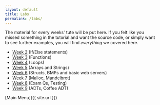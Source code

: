 ```yaml
---
layout: default
title: Labs
permalink: /labs/
---
```

The material for every weeks' tute will be put here. If you felt like you missed
something in the tutorial and want the source code, or simply want to see further
examples, you will find *everything* we covered here.

* [Week 2](week2) (If/Else statements)
* [Week 3](week3) (Functions)
* [Week 4](week4) (Loops)
* [Week 5](week5) (Arrays and Strings)
* [Week 6](week6) (Structs, BMPs and basic web servers)
* [Week 7](week7) (Malloc, Mandelbrot)
* [Week 8](week8) (Exam Qs, Testing)
* [Week 9](week9) (ADTs, Coffee ADT)

[Main Menu]({{ site.url }})
